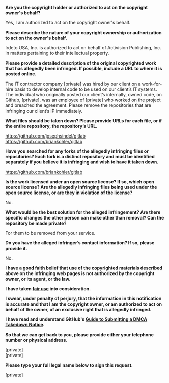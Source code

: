 **Are you the copyright holder or authorized to act on the copyright owner's behalf?**

Yes, I am authorized to act on the copyright owner's behalf.

**Please describe the nature of your copyright ownership or authorization to act on the owner's behalf.**

Irdeto USA, Inc. is authorized to act on behalf of Activision Publishing, Inc. in matters pertaining to their intellectual property.

**Please provide a detailed description of the original copyrighted work that has allegedly been infringed. If possible, include a URL to where it is posted online.**

The IT contractor company [private] was hired by our client on a work-for-hire basis to develop internal code to be used on our client’s IT systems.  The individual who originally posted our client’s internally, owned code, on Github, [private], was an employee of [private] who worked on the project and breached the agreement. Please remove the repositories that are infringing our client’s IP immediately.

**What files should be taken down? Please provide URLs for each file, or if the entire repository, the repository’s URL.**

https://github.com/josephsindel/gitlab  
https://github.com/briankohler/gitlab

**Have you searched for any forks of the allegedly infringing files or repositories? Each fork is a distinct repository and must be identified separately if you believe it is infringing and wish to have it taken down.**

https://github.com/briankohler/gitlab

**Is the work licensed under an open source license? If so, which open source license? Are the allegedly infringing files being used under the open source license, or are they in violation of the license?**

No.

**What would be the best solution for the alleged infringement? Are there specific changes the other person can make other than removal? Can the repository be made private?**

For them to be removed from your service.

**Do you have the alleged infringer’s contact information? If so, please provide it.**

No.

**I have a good faith belief that use of the copyrighted materials described above on the infringing web pages is not authorized by the copyright owner, or its agent, or the law.**

**I have taken <a href="https://www.lumendatabase.org/topics/22">fair use</a> into consideration.**

**I swear, under penalty of perjury, that the information in this notification is accurate and that I am the copyright owner, or am authorized to act on behalf of the owner, of an exclusive right that is allegedly infringed.**

**I have read and understand GitHub's <a href="https://help.github.com/articles/guide-to-submitting-a-dmca-takedown-notice/">Guide to Submitting a DMCA Takedown Notice</a>.**

**So that we can get back to you, please provide either your telephone number or physical address.**

[private]  
[private]

**Please type your full legal name below to sign this request.**

[private]
